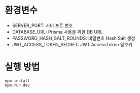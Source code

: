 # 환경변수

- SERVER_PORT: 서버 포트 번호
- DATABASE_URL: Prisma 사용을 위한 DB URL
- PASSWORD_HASH_SALT_ROUNDS: 비밀번호 Hash Salt 생성 
- JWT_ACCESS_TOKEN_SECRET: JWT AccessToken 암호키

# 실행 방법
```
npm install
npm run dev
```